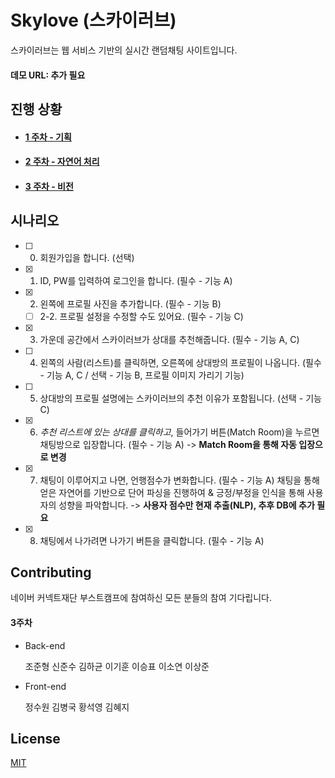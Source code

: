 # Skylove (스카이러브)

스카이러브는 웹 서비스 기반의 실시간 랜덤채팅 사이트입니다. 

#### 데모 URL: 추가 필요



## 진행 상황

- #### [1 주차 - 기획](./1주차_기획서.md)

- #### [2 주차 - 자연어 처리](./2주차_자연어처리.md)

- #### [3 주차 - 비전](./3주차_비전.md)




## 시나리오

- [ ] 0. 회원가입을 합니다. (선택)

- [x] 1. ID, PW를 입력하여 로그인을 합니다. (필수 - 기능 A)

- [x] 2. 왼쪽에 프로필 사진을 추가합니다. (필수 - 기능 B)

  - [ ] 2-2. 프로필 설정을 수정할 수도 있어요. (필수 - 기능 C)

- [x] 3. 가운데 공간에서 스카이러브가 상대를 추천해줍니다. (필수 - 기능 A, C)

- [ ] 4. 왼쪽의 사람(리스트)를 클릭하면, 오른쪽에 상대방의 프로필이 나옵니다. (필수 - 기능 A, C / 선택 - 기능 B, 프로필 이미지 가리기 기능)

- [ ] 5. 상대방의 프로필 설명에는 스카이러브의 추천 이유가 포함됩니다. (선택 - 기능 C)

- [x] 6. *추천 리스트에 있는 상대를 클릭하고*, 들어가기 버튼(Match Room)을 누르면 채팅방으로 입장합니다.  (필수 - 기능 A) -> **Match Room을 통해 자동 입장으로 변경**

- [x] 7. 채팅이 이루어지고 나면, 언행점수가 변화합니다. (필수 - 기능 A) 채팅을 통해 얻은 자연어를 기반으로 단어 파싱을 진행하여 & 긍정/부정을 인식을 통해 사용자의 성향을 파악합니다.  -> **사용자 점수만 현재 추출(NLP), 추후 DB에 추가 필요**

- [x] 8. 채팅에서 나가려면 나가기 버튼을 클릭합니다. (필수 - 기능 A)



## Contributing

네이버 커넥트재단 부스트캠프에 참여하신 모든 분들의 참여 기다립니다.

#### 3주차

- Back-end 

  조준형 신준수 김하균 이기훈 이승표 이소연 이상준  

- Front-end

  정수원 김병국 황석영 김혜지  

## License

[MIT](https://choosealicense.com/licenses/mit/)